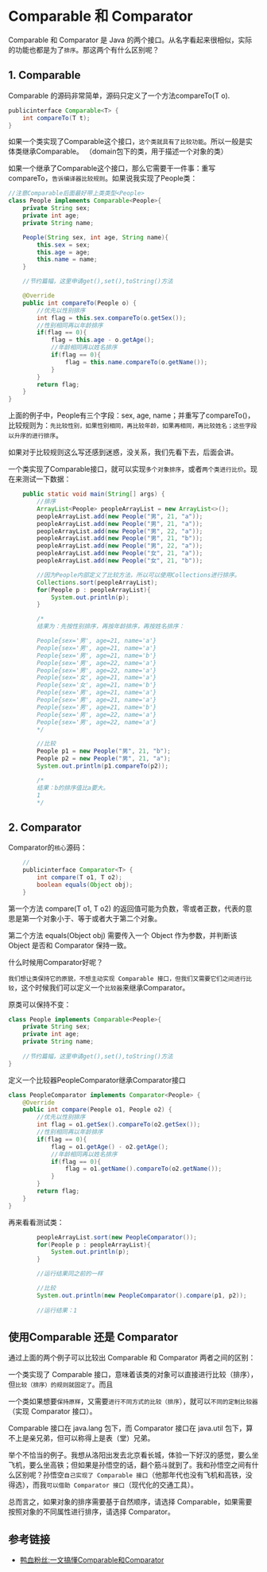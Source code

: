 # Comparable 和 Comparator

Comparable 和 Comparator 是 Java 的两个接口。从名字看起来很相似，实际的功能也都是为了`排序`。那这两个有什么区别呢？

## 1. Comparable

Comparable 的源码非常简单，源码只定义了一个方法compareTo(T o).

```java
publicinterface Comparable<T> {
    int compareTo(T t);
}
```

如果一个类实现了Comparable这个接口，`这个类就具有了比较功能`。所以一般是实体类继承Comparable。
（domain包下的类，用于描述一个对象的类）

如果一个继承了Comparable这个接口，那么它需要干一件事：重写compareTo，`告诉编译器比较规则`。如果说我实现了People类：

```java
//注意Comparable后面最好带上类类型<People>
class People implements Comparable<People>{
    private String sex;
    private int age;
    private String name;

    People(String sex, int age, String name){
        this.sex = sex;
        this.age = age;
        this.name = name;
    }

    //节约篇幅，这里申请get(),set(),toString()方法

    @Override
    public int compareTo(People o) {
        //优先以性别排序
        int flag = this.sex.compareTo(o.getSex());
        //性别相同再以年龄排序
        if(flag == 0){
            flag = this.age - o.getAge();
            //年龄相同再以姓名排序
            if(flag == 0){
                flag = this.name.compareTo(o.getName());
            }
        }
        return flag;
    }
}
```

上面的例子中，People有三个字段：sex, age, name；并重写了compareTo()，比较规则为：`先比较性别，如果性别相同，再比较年龄，如果再相同，再比较姓名；这些字段以升序的进行排序`。

如果对于比较规则这么写还感到迷惑，没关系，我们先看下去，后面会讲。

一个类实现了Comparable接口，就可以实现`多个对象排序`，或者`两个类进行比价`。现在来测试一下数据：

```java
    public static void main(String[] args) {
        //排序
        ArrayList<People> peopleArrayList = new ArrayList<>();
        peopleArrayList.add(new People("男", 21, "a"));
        peopleArrayList.add(new People("男", 21, "a"));
        peopleArrayList.add(new People("男", 22, "a"));
        peopleArrayList.add(new People("男", 21, "b"));
        peopleArrayList.add(new People("男", 22, "a"));
        peopleArrayList.add(new People("女", 21, "a"));
        peopleArrayList.add(new People("女", 21, "b"));

        //因为People内部定义了比较方法，所以可以使用Collections进行排序。
        Collections.sort(peopleArrayList);
        for(People p : peopleArrayList){
            System.out.println(p);
        }

        /*
        结果为：先按性别排序，再按年龄排序，再按姓名排序：

        People{sex='男', age=21, name='a'}
        People{sex='男', age=21, name='a'}
        People{sex='男', age=21, name='b'}
        People{sex='男', age=22, name='a'}
        People{sex='男', age=22, name='a'}
        People{sex='女', age=21, name='a'}
        People{sex='女', age=21, name='b'}
        People{sex='男', age=21, name='a'}
        People{sex='男', age=21, name='a'}
        People{sex='男', age=21, name='b'}
        People{sex='男', age=22, name='a'}
        People{sex='男', age=22, name='a'}
        */

        //比较
        People p1 = new People("男", 21, "b");
        People p2 = new People("男", 21, "a");
        System.out.println(p1.compareTo(p2));

        /*
        结果：b的排序值比a要大。
        1
        */
```

## 2. Comparator

Comparator的`核心`源码：

```java
    //
    publicinterface Comparator<T> {
        int compare(T o1, T o2);
        boolean equals(Object obj);
    }
```

第一个方法 compare(T o1, T o2) 的返回值可能为负数，零或者正数，代表的意思是第一个对象小于、等于或者大于第二个对象。

第二个方法 equals(Object obj) 需要传入一个 Object 作为参数，并判断该 Object 是否和 Comparator 保持一致。

什么时候用Comparator好呢？

`我们想让类保持它的原貌，不想主动实现 Comparable 接口，但我们又需要它们之间进行比较`，这个时候我们可以定义一个`比较器`来继承Comparator。

原类可以保持不变：

```java
class People implements Comparable<People>{
    private String sex;
    private int age;
    private String name;
    
    //节约篇幅，这里申请get(),set(),toString()方法
}
```

定义一个比较器PeopleComparator继承Comparator接口

```java
class PeopleComparator implements Comparator<People> {
    @Override
    public int compare(People o1, People o2) {
        //优先以性别排序
        int flag = o1.getSex().compareTo(o2.getSex());
        //性别相同再以年龄排序
        if(flag == 0){
            flag = o1.getAge() - o2.getAge();
            //年龄相同再以姓名排序
            if(flag == 0){
                flag = o1.getName().compareTo(o2.getName());
            }
        }
        return flag;
    }
}
```

再来看看测试类：

```java
        peopleArrayList.sort(new PeopleComparator());
        for(People p : peopleArrayList){
            System.out.println(p);
        }

        //运行结果同之前的一样

        //比较
        System.out.println(new PeopleComparator().compare(p1, p2));
        
        //运行结果：1
```

## 使用Comparable 还是 Comparator

通过上面的两个例子可以比较出 Comparable 和 Comparator 两者之间的区别：

一个类实现了 Comparable 接口，意味着该类的对象可以直接进行比较（排序），但`比较（排序）的规则就固定了`。而且

一个类如果想要`保持原样`，又需要`进行不同方式的比较（排序`），就可以`不同的定制比较器`（实现 Comparator 接口）。

Comparable 接口在 java.lang 包下，而 Comparator 接口在 java.util 包下，算不上是亲兄弟，但可以称得上是表（堂）兄弟。

举个不恰当的例子。我想从洛阳出发去北京看长城，体验一下好汉的感觉，要么坐飞机，要么坐高铁；但如果是孙悟空的话，翻个筋斗就到了。我和孙悟空之间有什么区别呢？孙悟空`自己实现了 Comparable 接口`（他那年代也没有飞机和高铁，没得选），而我`可以借助 Comparator 接口`（现代化的交通工具）。

总而言之，如果对象的排序需要基于自然顺序，请选择 Comparable，如果需要按照对象的不同属性进行排序，请选择 Comparator。

## 参考链接

- [鸭血粉丝:一文搞懂Comparable和Comparator](https://mp.weixin.qq.com/s?src=11&timestamp=1584607862&ver=2225&signature=dCv-jvJlNI*yVNS4RWneh75Lc4J2buLzlWFTNfDy7RKl2cEYeDETWL7buW2H4slgSPjSCaV6GBHGdUfTAm9zUOk2Cv0hDZ-oQgfIW*jYmu4pNmX58yYIB8FGt0i2gUNc&new=1)